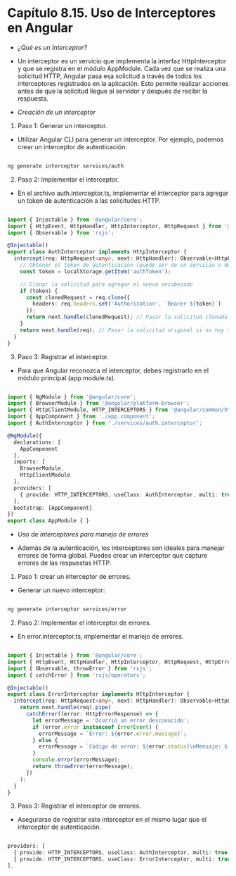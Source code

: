 # Capítulo 8.15. Uso de Interceptores en Angular

- *¿Qué es un Interceptor?*

- Un interceptor es un servicio que implementa la interfaz HttpInterceptor y que se registra en el módulo AppModule. Cada vez que se realiza una solicitud HTTP, Angular pasa esa solicitud a través de todos los interceptores registrados en la aplicación. Esto permite realizar acciones antes de que la solicitud llegue al servidor y después de recibir la respuesta.

- *Creación de un interceptor*

1. Paso 1: Generar un interceptor.

- Utilizar Angular CLI para generar un interceptor. Por ejemplo, podemos crear un interceptor de autenticación.

```bash

ng generate interceptor services/auth
```

2. Paso 2: Implementar el interceptor.

- En el archivo auth.interceptor.ts, implementar el interceptor para agregar un token de autenticación a las solicitudes HTTP.

```typescript

import { Injectable } from '@angular/core';
import { HttpEvent, HttpHandler, HttpInterceptor, HttpRequest } from '@angular/common/http';
import { Observable } from 'rxjs';

@Injectable()
export class AuthInterceptor implements HttpInterceptor {
  intercept(req: HttpRequest<any>, next: HttpHandler): Observable<HttpEvent<any>> {
    // Obtener el token de autenticación (puede ser de un servicio o del almacenamiento local)
    const token = localStorage.getItem('authToken');

    // Clonar la solicitud para agregar el nuevo encabezado
    if (token) {
      const clonedRequest = req.clone({
        headers: req.headers.set('Authorization', `Bearer ${token}`)
      });
      return next.handle(clonedRequest); // Pasar la solicitud clonada al siguiente manejador
    }
    return next.handle(req); // Pasar la solicitud original si no hay token
  }
}
```

3. Paso 3: Registrar el interceptor.

- Para que Angular reconozca el interceptor, debes registrarlo en el módulo principal (app.module.ts).

```typescript

import { NgModule } from '@angular/core';
import { BrowserModule } from '@angular/platform-browser';
import { HttpClientModule, HTTP_INTERCEPTORS } from '@angular/common/http';
import { AppComponent } from './app.component';
import { AuthInterceptor } from './services/auth.interceptor';

@NgModule({
  declarations: [
    AppComponent
  ],
  imports: [
    BrowserModule,
    HttpClientModule
  ],
  providers: [
    { provide: HTTP_INTERCEPTORS, useClass: AuthInterceptor, multi: true } // Registrar el interceptor
  ],
  bootstrap: [AppComponent]
})
export class AppModule { }
```

- *Uso de interceptores para manejo de errores*

- Además de la autenticación, los interceptores son ideales para manejar errores de forma global. Puedes crear un interceptor que capture errores de las respuestas HTTP.

1. Paso 1: crear un interceptor de errores.

- Generar un nuevo interceptor:

```bash

ng generate interceptor services/error
```

2. Paso 2: Implementar el interceptor de errores.

- En error.interceptor.ts, implementar el manejo de errores.

```typescript

import { Injectable } from '@angular/core';
import { HttpEvent, HttpHandler, HttpInterceptor, HttpRequest, HttpErrorResponse } from '@angular/common/http';
import { Observable, throwError } from 'rxjs';
import { catchError } from 'rxjs/operators';

@Injectable()
export class ErrorInterceptor implements HttpInterceptor {
  intercept(req: HttpRequest<any>, next: HttpHandler): Observable<HttpEvent<any>> {
    return next.handle(req).pipe(
      catchError((error: HttpErrorResponse) => {
        let errorMessage = 'Ocurrió un error desconocido';
        if (error.error instanceof ErrorEvent) {
          errorMessage = `Error: ${error.error.message}`;
        } else {
          errorMessage = `Código de error: ${error.status}\nMensaje: ${error.message}`;
        }
        console.error(errorMessage);
        return throwError(errorMessage);
      })
    );
  }
}
```

3. Paso 3: Registrar el interceptor de errores.

- Asegurarse de registrar este interceptor en el mismo lugar que el interceptor de autenticación.

```typescript

providers: [
  { provide: HTTP_INTERCEPTORS, useClass: AuthInterceptor, multi: true },
  { provide: HTTP_INTERCEPTORS, useClass: ErrorInterceptor, multi: true }
],
```

